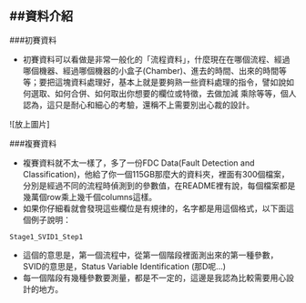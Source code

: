 ##資料介紹
---
###初賽資料

 - 初賽資料可以看做是非常一般化的「流程資料」，什麼現在在哪個流程、經過哪個機器、經過哪個機器的小盒子(Chamber)、進去的時間、出來的時間等等；要把這塊資料處理好，基本上就是要夠熟一些資料處理的指令，譬如說如何選取、如何合併、如何取出你想要的欄位或特徵，去做加減
乘除等等，個人認為，這只是耐心和細心的考驗，還稱不上需要別出心裁的設計。

![放上圖片]

###複賽資料

  - 複賽資料就不太一樣了，多了一份FDC Data(Fault Detection and Classification)，他給了你一個115GB那麼大的資料夾，裡面有300個檔案，分別是經過不同的流程時偵測到的參數值，在README裡有說，每個檔案都是幾萬個row乘上幾千個columns這樣。
  - 如果你仔細看就會發現這些欄位是有規律的，名字都是用這個格式，以下面這個例子說明：

```
Stage1_SVID1_Step1
```

  - 這個的意思是，第一個流程中，從第一個階段裡面測出來的第一種參數，SVID的意思是，Status Variable Identification (那D呢...)
  - 每一個階段有幾種參數要測量，都是不一定的，這邊是我認為比較需要用心設計的地方。
